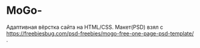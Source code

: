 # MoGo-
Адаптивная вёрстка сайта на HTML/CSS. 
Макет(PSD) взял с https://freebiesbug.com/psd-freebies/mogo-free-one-page-psd-template/ .
